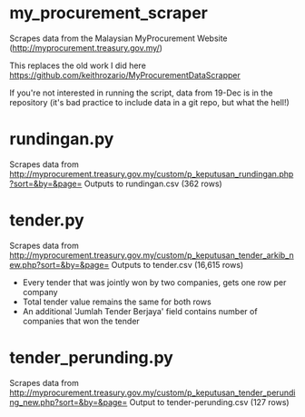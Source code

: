# my_procurement_scraper
Scrapes data from the Malaysian MyProcurement Website (http://myprocurement.treasury.gov.my/)

This replaces the old work I did here https://github.com/keithrozario/MyProcurementDataScrapper

If you're not interested in running the script, data from 19-Dec is in the repository (it's bad practice to include data in a git repo, but what the hell!)


# rundingan.py
Scrapes data from http://myprocurement.treasury.gov.my/custom/p_keputusan_rundingan.php?sort=&by=&page=
Outputs to rundingan.csv (362 rows)

# tender.py
Scrapes data from http://myprocurement.treasury.gov.my/custom/p_keputusan_tender_arkib_new.php?sort=&by=&page=
Outputs to tender.csv (16,615 rows)
  + Every tender that was jointly won by two companies, gets one row per company
  + Total tender value remains the same for both rows
  + An additional 'Jumlah Tender Berjaya' field contains number of companies that won the tender

# tender_perunding.py
Scrapes data from http://myprocurement.treasury.gov.my/custom/p_keputusan_tender_perunding_new.php?sort=&by=&page=
Output to tender-perunding.csv (127 rows)
